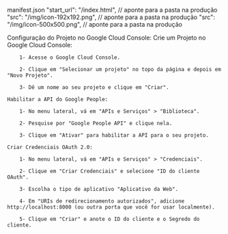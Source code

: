 manifest.json
 "start_url": "/index.html", // aponte para a pasta na produção
 "src": "/img/icon-192x192.png", // aponte para a pasta na produção
 "src": "/img/icon-500x500.png", // aponte para a pasta na produção

Configuração do Projeto no Google Cloud Console:
    Crie um Projeto no Google Cloud Console:

        1- Acesse o Google Cloud Console.

        2- Clique em "Selecionar um projeto" no topo da página e depois em "Novo Projeto".

        3- Dê um nome ao seu projeto e clique em "Criar".

    Habilitar a API do Google People:

        1- No menu lateral, vá em "APIs e Serviços" > "Biblioteca".

        2- Pesquise por "Google People API" e clique nela.

        3- Clique em "Ativar" para habilitar a API para o seu projeto.

    Criar Credenciais OAuth 2.0:

        1- No menu lateral, vá em "APIs e Serviços" > "Credenciais".

        2- Clique em "Criar Credenciais" e selecione "ID do cliente OAuth".

        3- Escolha o tipo de aplicativo "Aplicativo da Web".

        4- Em "URIs de redirecionamento autorizados", adicione http://localhost:8000 (ou outra porta que você for usar localmente).

        5- Clique em "Criar" e anote o ID do cliente e o Segredo do cliente.

 

